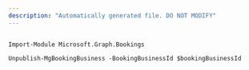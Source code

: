 ```yaml
---
description: "Automatically generated file. DO NOT MODIFY"
---
```


```powershellv1

Import-Module Microsoft.Graph.Bookings

Unpublish-MgBookingBusiness -BookingBusinessId $bookingBusinessId

```
